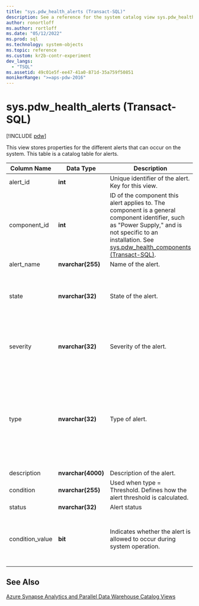 ```yaml
---
title: "sys.pdw_health_alerts (Transact-SQL)"
description: See a reference for the system catalog view sys.pdw_health_alerts (Transact-SQL) for Analytics Platform System.
author: ronortloff
ms.author: rortloff
ms.date: "05/12/2022"
ms.prod: sql
ms.technology: system-objects
ms.topic: reference
ms.custom: kr2b-contr-experiment
dev_langs:
  - "TSQL"
ms.assetid: 49c01e5f-ee47-41a0-871d-35a759f50851
monikerRange: ">=aps-pdw-2016"
---
```

# sys.pdw_health_alerts (Transact-SQL)
[!INCLUDE [pdw](../../includes/applies-to-version/pdw.md)]

This view stores properties for the different alerts that can occur on the system. This table is a catalog table for alerts.
  
|Column Name|Data Type|Description|Range|
|-----------------|---------------|-----------------|-----------|
|alert_id|**int**|Unique identifier of the alert.<br />Key for this view.|NOT NULL|
|component_id|**int**|ID of the component this alert applies to. The component is a general component identifier, such as "Power Supply," and is not specific to an installation. See [sys.pdw_health_components &#40;Transact-SQL&#41;](../../relational-databases/system-catalog-views/sys-pdw-health-components-transact-sql.md).|NOT NULL|
|alert_name|**nvarchar(255)**|Name of the alert.|NOT NULL|
|state|**nvarchar(32)**|State of the alert.|NOT NULL<br /><br /> Possible values:<br />'Operational'<br />'NonOperational'<br />'Degraded'<br />'Failed'|
|severity|**nvarchar(32)**|Severity of the alert.|NOT NULL<br /><br /> Possible values:<br />'Informational'<br />'Warning'<br />'Error'|
|type|**nvarchar(32)**|Type of alert.|NOT NULL<br /><br /> Possible values:<br /><br /> StatusChange - The device status has changed.<br /><br /> Threshold - A value has exceeded the threshold value.|
|description|**nvarchar(4000)**|Description of the alert.|NOT NULL|
|condition|**nvarchar(255)**|Used when type = Threshold. Defines how the alert threshold is calculated.|NULL|
|status|**nvarchar(32)**|Alert status|NULL|
|condition_value|**bit**|Indicates whether the alert is allowed to occur during system operation.|NULL<br /><br /> Possible values<br />0 - Alert is not generated.<br />1 - Alert is generated.|

## See Also  
 [Azure Synapse Analytics and Parallel Data Warehouse Catalog Views](../../relational-databases/system-catalog-views/sql-data-warehouse-and-parallel-data-warehouse-catalog-views.md)  
  
  
